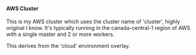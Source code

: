 #### AWS Cluster

This is my AWS cluster which uses the cluster name of 'cluster', highly original I know. It's typically running in the canada-central-1 region of AWS with a single master and 2 or more workers.

This derives from the 'cloud' environment overlay.